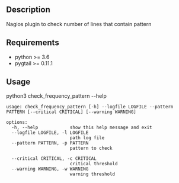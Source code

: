 ## Description
Nagios plugin to check number of lines that contain pattern

## Requirements
- python >= 3.6
- pygtail >= 0.11.1

## Usage
python3 check_frequency_pattern --help

```
usage: check_frequency_pattern [-h] --logfile LOGFILE --pattern PATTERN [--critical CRITICAL] [--warning WARNING]

options:
  -h, --help            show this help message and exit
  --logfile LOGFILE, -l LOGFILE
                        path log file
  --pattern PATTERN, -p PATTERN
                        pattern to check

  --critical CRITICAL, -c CRITICAL
                        critical threshold
  --warning WARNING, -w WARNING
                        warning threshold
```
